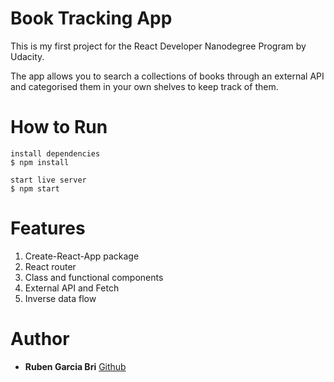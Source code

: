 # Book Tracking App

This is my first project for the React Developer Nanodegree Program by Udacity.

The app allows you to search a collections of books through an external API and categorised them in your own shelves to keep track of them.

# How to Run

```
install dependencies
$ npm install

start live server
$ npm start
```

# Features

1. Create-React-App package
1. React router
1. Class and functional components
1. External API and Fetch
1. Inverse data flow

# Author
* **Ruben Garcia Bri**
[Github](https://github.com/RubenGarcia7)